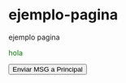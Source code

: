# ejemplo-pagina
ejemplo pagina

<p style="color: green">hola</p>
<p id="receiver"></p>
<button id="send">Enviar MSG a Principal</button>

<script type="text/javascript">
document.getElementsByTagName('p')[0].style.color = 'red';
function bindEvent(element, eventName, eventHandler) {
       	if (element.addEventListener) {
               	element.addEventListener(eventName, eventHandler, false);
      	} else if (element.attachEvent) {
               	element.attachEvent('on' + eventName, eventHandler);
       	}
}
	
var sendMessage = function (msg) {
	window.parent.postMessage(msg, '*');
};

var messageButton = document.getElementById('send');

bindEvent(messageButton, 'click', function (e) {
	var random = Math.random();
	sendMessage(' ' + document.location);
});
</script>

